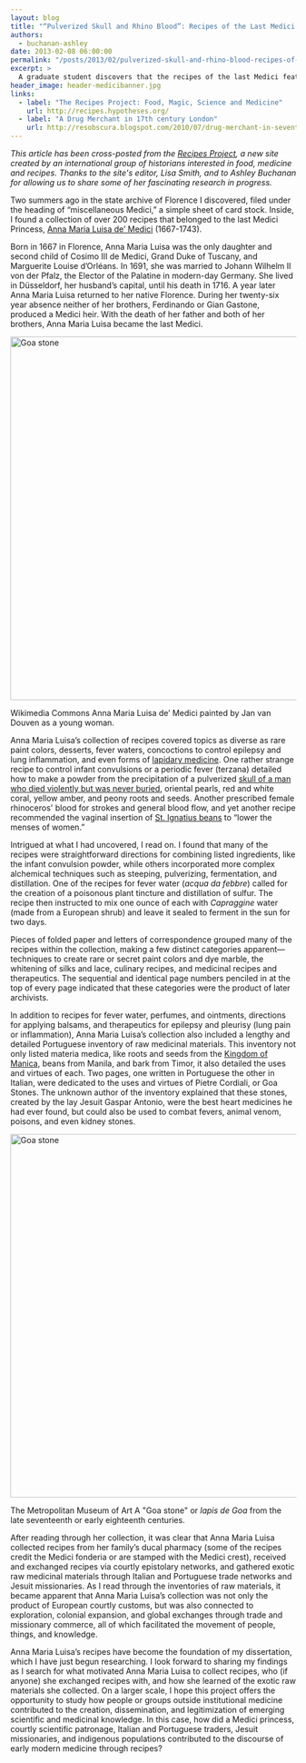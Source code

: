 ```yaml
---
layout: blog
title: "“Pulverized Skull and Rhino Blood”: Recipes of the Last Medici Princess"
authors:
  - buchanan-ashley
date: 2013-02-08 06:00:00
permalink: "/posts/2013/02/pulverized-skull-and-rhino-blood-recipes-of-the-last-medici-princess"
excerpt: >
  A graduate student discovers that the recipes of the last Medici featured everything from peony seeds, red and white coral, yellow amber and pearls to pulverized skull and rhino blood, used “for strokes and general blood flow.”
header_image: header-medicibanner.jpg
links:
  - label: "The Recipes Project: Food, Magic, Science and Medicine"
    url: http://recipes.hypotheses.org/
  - label: "A Drug Merchant in 17th century London"
    url: http://resobscura.blogspot.com/2010/07/drug-merchant-in-seventeenth-century.html
---
```

<p class="alternate-voice"><i>
This article has been cross-posted from the <a href="http://recipes.hypotheses.org/">Recipes Project</a>, a new site created by an international group of historians interested in food, medicine and recipes. Thanks to the site's editor, Lisa Smith, and to Ashley Buchanan for allowing us to share some of her fascinating research in progress.
</i></p>

Two summers ago in the state archive of Florence I discovered, filed under the heading of “miscellaneous Medici,” a simple sheet of card stock. Inside, I found a collection of over 200 recipes that belonged to the last Medici Princess, [Anna Maria Luisa de’ Medici](http://en.wikipedia.org/wiki/Anna_Maria_Luisa_de'_Medici) (1667-1743). 

Born in 1667 in Florence, Anna Maria Luisa was the only daughter and second child of Cosimo III de Medici, Grand Duke of Tuscany, and Marguerite Louise d’Orléans. In 1691, she was married to Johann Wilhelm II von der Pfalz, the Elector of the Palatine in modern-day Germany. She lived in Düsseldorf, her husband’s capital, until his death in 1716. A year later Anna Maria Luisa returned to her native Florence. During her twenty-six year absence neither of her brothers, Ferdinando or Gian Gastone, produced a Medici heir. With the death of her father and both of her brothers, Anna Maria Luisa became the last Medici.

<div class="inline-image">
    <a rel="lightbox" href=" http://s3.amazonaws.com/appendixjournal-images/images/attachments/000/000/193/large/medici.jpg?1360268686"><img src=" http://s3.amazonaws.com/appendixjournal-images/images/attachments/000/000/193/medium/medici.jpg?1360268686" width="640" alt="Goa stone" /></a>
    <p class="caption">
        <span class="credit">Wikimedia Commons</a></span>
       Anna Maria Luisa de’ Medici painted by Jan van Douven as a young woman.
    </p>
</div>

Anna Maria Luisa’s collection of recipes covered topics as diverse as rare paint colors, desserts, fever waters, concoctions to control epilepsy and lung inflammation, and even forms of [lapidary medicine](http://mss3.libraries.rutgers.edu/dlr/showfed.php?pid=rutgers-lib:25823). One rather strange recipe to control infant convulsions or a periodic fever (terzana) detailed how to make a powder from the precipitation of a pulverized [skull of a man who died violently but was never buried](http://books.google.com/books?id=Z10CAAAAYAAJ&pg=PA359&lpg=PA359&dq=%22The+Scull+of+a+Man+ought+to+be+of+such+an+one+which+dieth+a+violent+Death,%22&source=bl&ots=aH4Q_RoAPj&sig=O7tAUnzwc0tLwCs5-pXeqqjhnRY&hl=en&sa=X&ei=mhAUUc2tJMGB0AGbx4GADA&ved=0CDUQ6AEwAQ#v=onepage&q=%22The%20Scull%20of%20a%20Man%20ought%20to%20be%20of%20such%20an%20one%20which%20dieth%20a%20violent%20Death%2C%22&f=false), oriental pearls, red and white coral, yellow amber, and peony roots and seeds. Another prescribed female rhinoceros' blood for strokes and general blood flow, and yet another recipe recommended the vaginal insertion of [St. Ignatius beans](http://en.wikipedia.org/wiki/Strychnos_ignatia) to “lower the menses of women.”

Intrigued at what I had uncovered, I read on. I found that many of the recipes were straightforward directions for combining listed ingredients, like the infant convulsion powder, while others incorporated more complex alchemical techniques such as steeping, pulverizing, fermentation, and distillation. One of the recipes for fever water (_acqua da febbre_) called for the creation of a poisonous plant tincture and distillation of sulfur. The recipe then instructed to mix one ounce of each with _Capraggine_ water (made from a European shrub) and leave it sealed to ferment in the sun for two days.

Pieces of folded paper and letters of correspondence grouped many of the recipes within the collection, making a few distinct categories apparent—techniques to create rare or secret paint colors and dye marble, the whitening of silks and lace, culinary recipes, and medicinal recipes and therapeutics. The sequential and identical page numbers penciled in at the top of every page indicated that these categories were the product of later archivists.

In addition to recipes for fever water, perfumes, and ointments, directions for applying balsams, and therapeutics for epilepsy and pleurisy (lung pain or inflammation), Anna Maria Luisa’s collection also included a lengthy and detailed Portuguese inventory of raw medicinal materials. This inventory not only listed materia medica, like roots and seeds from the [Kingdom of Manica](http://en.wikipedia.org/wiki/Manyika_tribe), beans from Manila, and bark from Timor, it also detailed the uses and virtues of each. Two pages, one written in Portuguese the other in Italian, were dedicated to the uses and virtues of Pietre Cordiali, or Goa Stones. The unknown author of the inventory explained that these stones, created by the lay Jesuit Gaspar Antonio, were the best heart medicines he had ever found, but could also be used to combat fevers, animal venom, poisons, and even kidney stones.

<div class="inline-image">
    <a rel="lightbox" href=" http://s3.amazonaws.com/appendixjournal-images/images/attachments/000/000/192/large/goastone.jpg?1360268150"><img src=" http://s3.amazonaws.com/appendixjournal-images/images/attachments/000/000/192/medium/goastone.jpg?1360268150" width="640" alt="Goa stone" /></a>
    <p class="caption">
        <span class="credit">The Metropolitan Museum of Art</a></span>
       A "Goa stone" or <em>lapis de Goa</em> from the late seventeenth or early eighteenth centuries.
    </p>
</div>

After reading through her collection, it was clear that Anna Maria Luisa collected recipes from her family’s ducal pharmacy (some of the recipes credit the Medici fonderia or are stamped with the Medici crest), received and exchanged recipes via courtly epistolary networks, and gathered exotic raw medicinal materials through Italian and Portuguese trade networks and Jesuit missionaries. As I read through the inventories of raw materials, it became apparent that Anna Maria Luisa’s collection was not only the product of European courtly customs, but was also connected to exploration, colonial expansion, and global exchanges through trade and missionary commerce, all of which facilitated the movement of people, things, and knowledge. 

Anna Maria Luisa’s recipes have become the foundation of my dissertation, which I have just begun researching. I look forward to sharing my findings as I search for what motivated Anna Maria Luisa to collect recipes, who (if anyone) she exchanged recipes with, and how she learned of the exotic raw materials she collected. On a larger scale, I hope this project offers the opportunity to study how people or groups outside institutional medicine contributed to the creation, dissemination, and legitimization of emerging scientific and medicinal knowledge. In this case, how did a Medici princess, courtly scientific patronage, Italian and Portuguese traders, Jesuit missionaries, and indigenous populations contributed to the discourse of early modern medicine through recipes?
